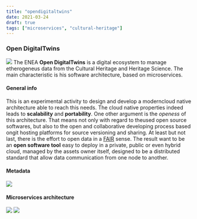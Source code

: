 ```yaml
---
title: "opendigitaltwins"
date: 2021-03-24
draft: true
tags: ["microservices", "cultural-heritage"]
---
```


### Open DigitalTwins

![](/puccini/imgs/eodt_home.png?raw=true)
The ENEA **Open DigitalTwins** is a digital ecosystem to manage etherogeneus data from the Cultural Heritage and Heritage Science. The main characteristic is his software architecture, based on microservices. 

#### General info
This is an experimental activity to design and develop a moderncloud native architecture able to reach this needs.  The cloud native properties indeed leads to **scalability** and **portability**. One other argument is the *openess* of this architecture.  That means not only with regard to theused open source softwares, but also to the open and collaborative developing process based ongit hosting platforms for source versioning and sharing.  At least but not last, there is the effort to open data in a [FAIR](https://www.go-fair.org/fair-principles/) sense. The result want to be an **open software tool** easy to deploy in a private, public or even hybrid cloud, managed by the assets owner itself, designed to be a distributed standard that allow data communication from one node to another.

#### Metadata
![](/puccini/imgs/eodt1.png?raw=true)

#### Microservices architecture
![](/puccini/imgs/eodt2.png?raw=true)
![](/puccini/imgs/eodt3.png?raw=true)
